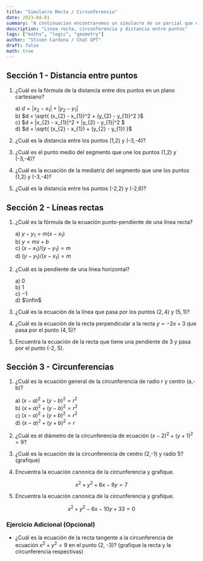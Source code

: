 ```yaml
---
title: "Simulacro Recta / Circunferencia"
date: 2023-04-01
summary: "A continuacion encontraremos un simulacro de un parcial que evalua distancia entre puntos, linea recta y circunferencia"
description: "Linea recta, circunferencia y distancia entre puntos"
tags: ["maths", "logic", "geometry"]
author: "Stiven Cardona / Chat GPT"
draft: false
math: true
---
```

## Sección 1 - Distancia entre puntos

1. ¿Cuál es la fórmula de la distancia entre dos puntos en un plano cartesiano?

    a) $d = |x_{2} - x_{1}| + |y_{2} - y_{1}|$ \
    b) $d = \sqrt{ (x_{2} - x_{1})^2 + (y_{2} - y_{1})^2 }$ \
    c) $d = |x_{2} - x_{1}|^2 + |y_{2} - y_{1}|^2 $ \
    d) $d = \sqrt{ (x_{2} - x_{1}) + (y_{2} - y_{1}) }$
2. ¿Cuál es la distancia entre los puntos (1,2) y (-3,-4)?
3. ¿Cuál es el punto medio del segmento que une los puntos (1,2) y (-3,-4)?
4. ¿Cuál es la ecuación de la mediatriz del segmento que une los puntos (1,2) y (-3,-4)?
5. ¿Cuál es la distancia entre los puntos (-2,2) y (-2,6)?

## Sección 2 - Líneas rectas

1. ¿Cuál es la fórmula de la ecuación punto-pendiente de una línea recta?

    a) $y - y_{1} = m(x - x_{1})$ \
    b) $y = mx + b$ \
    c) $(x - x_{1}) / (y - y_{1}) = m$ \
    d) $(y - y_{1}) / (x - x_{1}) = m$

2. ¿Cuál es la pendiente de una línea horizontal?

    a) $0$ \
    b) $1$ \
    c) $-1$ \
    d) $\infin$

3. ¿Cuál es la ecuación de la línea que pasa por los puntos $(2,4)$ y $(5,1)$?
4. ¿Cuál es la ecuación de la recta perpendicular a la recta $y = -2x + 3$ que pasa por el punto $(4,5)$?
5. Encuentra la ecuación de la recta que tiene una pendiente de 3 y pasa por el punto (-2, 5).

## Sección 3 - Circunferencias

1. ¿Cuál es la ecuación general de la circunferencia de radio r y centro (a,-b)?

    a) $(x - a)^2 + (y - b)^2 = r^2$ \
    b) $(x + a)^2 + (y - b)^2 = r^2$ \
    c) $(x - a)^2 + (y + b)^2 = r^2$ \
    d) $(x - a)^2 + (y + b)^2 = r$

2. ¿Cuál es el diámetro de la circunferencia de ecuación $(x - 2)^2 + (y + 1)^2 = 9$?
3. ¿Cuál es la ecuación de la circunferencia de centro (2,-1) y radio 5? (grafique)
4. Encuentra la ecuación canonica de la circunferencia y grafique.

$$ x^2 + y^2 + 6x - 8y = 7 $$

5. Encuentra la ecuación canonica de la circunferencia y grafique.

$$ x^2 + y^2 - 6x - 10y + 33 = 0$$

### Ejercicio Adicional (Opcional)

- ¿Cuál es la ecuación de la recta tangente a la circunferencia de ecuación $x^2 + y^2 = 9$ en el punto (2, -3)? (grafique la recta y la circunferencia respectivas)

